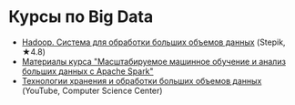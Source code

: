 # Курсы по Big Data
- [Hadoop. Система для обработки больших объемов данных](https://stepik.org/course/150/) (Stepik, ★4.8)
- [Материалы курса "Масштабируемое машинное обучение и анализ больших данных с Apache Spark"](https://github.com/a4tunado/lectures-hse-spark)
- [Технологии хранения и обработки больших объемов данных](https://www.youtube.com/watch?v=PukjnXwGDaE&list=PLlb7e2G7aSpS_tveNoxgn1Zqmg-VhD95i) (YouTube, Computer Science Center)